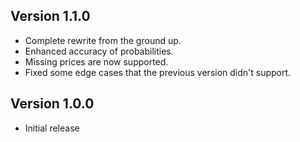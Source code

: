 ## Version 1.1.0
* Complete rewrite from the ground up.
* Enhanced accuracy of probabilities.
* Missing prices are now supported.
* Fixed some edge cases that the previous version didn't support.

## Version 1.0.0
* Initial release
